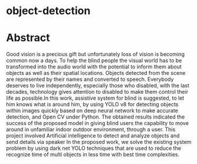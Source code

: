 # object-detection
# Abstract
Good vision is a precious gift but unfortunately loss of vision is becoming common now a days. To help the blind people the visual world has to be transformed into the audio world with the potential to inform them about objects as well as their spatial locations. Objects detected from the scene are represented by their names and converted to speech. Everybody deserves to live independently, especially those who disabled, with the last decades, technology gives attention to disabled to make them control their life as possible.In this work, assistive system for blind is suggested, to let him knows what is around him, by using YOLO v8 for detecting objects within images quickly based on deep neural network to make accurate detection, and Open CV under Python. The obtained results indicated the success of the proposed model in giving blind users the capability to move around in unfamiliar indoor outdoor environment, through a user. This project involved Artificial intelligence to detect and analyze objects and send details via speaker In the proposed work, we solve the existing system problem by using dark net YOLO techniques that are used to reduce the recognize time of multi objects in less time with best time complexities.
